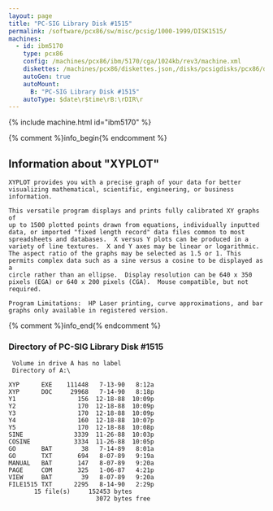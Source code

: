 ```yaml
---
layout: page
title: "PC-SIG Library Disk #1515"
permalink: /software/pcx86/sw/misc/pcsig/1000-1999/DISK1515/
machines:
  - id: ibm5170
    type: pcx86
    config: /machines/pcx86/ibm/5170/cga/1024kb/rev3/machine.xml
    diskettes: /machines/pcx86/diskettes.json,/disks/pcsigdisks/pcx86/diskettes.json
    autoGen: true
    autoMount:
      B: "PC-SIG Library Disk #1515"
    autoType: $date\r$time\rB:\rDIR\r
---
```


{% include machine.html id="ibm5170" %}

{% comment %}info_begin{% endcomment %}

## Information about "XYPLOT"

    XYPLOT provides you with a precise graph of your data for better
    visualizing mathematical, scientific, engineering, or business
    information.
    
    This versatile program displays and prints fully calibrated XY graphs of
    up to 1500 plotted points drawn from equations, individually inputted
    data, or imported "fixed length record" data files common to most
    spreadsheets and databases.  X versus Y plots can be produced in a
    variety of line textures.  X and Y axes may be linear or logarithmic.
    The aspect ratio of the graphs may be selected as 1.5 or 1. This
    permits complex data such as a sine versus a cosine to be displayed as a
    circle rather than an ellipse.  Display resolution can be 640 x 350
    pixels (EGA) or 640 x 200 pixels (CGA).  Mouse compatible, but not
    required.
    
    Program Limitations:  HP Laser printing, curve approximations, and bar
    graphs only available in registered version.
{% comment %}info_end{% endcomment %}


### Directory of PC-SIG Library Disk #1515

     Volume in drive A has no label
     Directory of A:\

    XYP      EXE    111448   7-13-90   8:12a
    XYP      DOC     29968   7-14-90   8:18p
    Y1                 156  12-18-88  10:09p
    Y2                 170  12-18-88  10:09p
    Y3                 170  12-18-88  10:09p
    Y4                 160  12-18-88  10:07p
    Y5                 170  12-18-88  10:08p
    SINE              3339  11-26-88  10:03p
    COSINE            3334  11-26-88  10:05p
    GO       BAT        38   7-14-89   8:01a
    GO       TXT       694   8-07-89   9:19a
    MANUAL   BAT       147   8-07-89   9:20a
    PAGE     COM       325   1-06-87   4:21p
    VIEW     BAT        39   8-07-89   9:20a
    FILE1515 TXT      2295   8-14-90   2:29p
           15 file(s)     152453 bytes
                            3072 bytes free
